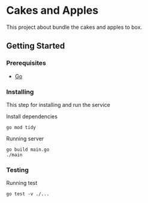 # Cakes and Apples

This project about bundle the cakes and apples to box.

## Getting Started

### Prerequisites

* [Go](https://golang.org/)

### Installing

This step for installing and run the service

Install dependencies
```
go mod tidy
```

Running server
```
go build main.go
./main
```

### Testing

Running test
```
go test -v ./...
```
